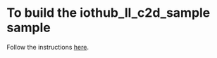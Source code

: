 # To build the iothub_ll_c2d_sample sample

Follow the instructions [here](../../../../../doc/get_started/mbed-freescale-k64f-c.md).